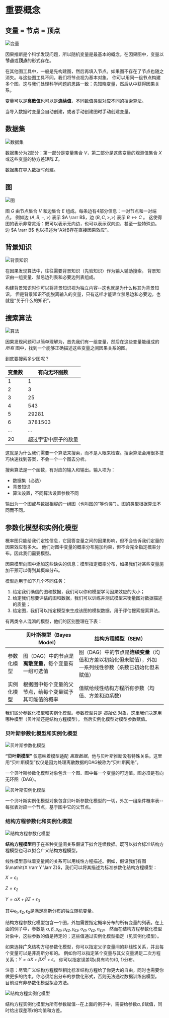 # 重要概念

## 变量 = 节点 = 顶点

![变量](../_media/variables_schema.png)

因果推断是个科学发现问题，所以随机变量是最基本的概念。在因果图中，变量以**节点**或**顶点**的形式存在。

在其他图工具中，一般是先构建图，然后再填入节点。如果图不存在了节点也随之消失。与这些图工具不同，我们将节点视为基本对象。
你可以用同一组节点构建多个图。这与我们处理科学问题的思路一致：先知晓变量，然后从中获得因果关系。

变量可以是**离散值**也可以是**连续值**，不同数值类型对应不同的搜索算法。

当导入数据时变量会自动创建，或者手动创建图时手动创建变量。

## 数据集

![数据集](../_media/dataset_schema.png)

数据集分为2部分：第一部分是变量集合 $V$，第二部分是这些变量的观测值集合 $X$ 或这些变量的协方差矩阵 $\Sigma$。

数据集在导入数据时创建。

## 图

![图](../_media/graph_schema.png)

图 $G$ 由节点集合 $V$ 和边集合 $E$ 组成。每条边有4部分信息：一对节点和一对端点。
例如边 $(A, B, -, >)$ 表示 $A \rarr B$，边 $(B, C, >, >)$ 表示 $B \leftrightarrow C$ 。
这使得图的表示非常灵活：既可以表示无向边，也可以表示双向边，甚至一些特殊边。
边 $A \rarr B$ 也以描述为“A对B存在直接因果效应”。

## 背景知识

![背景知识](../_media/knowledge_schema.png)

在因果发现算法中，往往需要背景知识（先验知识）作为输入辅助搜索。
背景知识由一组变量、禁忌边列表和必要边列表组成。

构建背景知识时你可以将背景知识视为独立内容--这也就是为什么称其为背景知识。
但是背景知识不能脱离输入的变量，只有这样才能建立禁忌边和必要边，也就是“关于什么的知识”。

## 搜索算法

![算法](../_media/search_schema.png)

因果发现问题可以简单理解为，首先我们有一组变量，然后在这些变量能组成的 *所有* 图中，找到一个能够正确描述这些变量之间因果关系的图。

到底要搜索多少图呢？

| 变量数 | 有向无环图数 |
| ----- | -----------|
| 1     | 1          |
| 2     | 3          |
| 3     | 25         |
| 4     | 543        |
| 5     | 29281      |
| 6     | 3781503    |
| ...   | ...        |
| 20    | 超过宇宙中原子的数量    |

这就是为什么我们需要一个算法来搜索，而不是人眼来检查。搜索算法会用很多技巧快速找到答案，不会一个一个图去分析。

搜索算法是一个函数，有对应的输入和输出。输入项为：

* 数据集（必选）
* 背景知识
* 算法设置，不同算法设置参数不同

输出为一个图或与数据相容的一组图（也叫图的“等价类”）。图的类型根据算法不同而不同。

## 参数化模型和实例化模型

概率图只能给我们定性信息，它回答变量之间的因果影响，但不会告诉我们定量的因果效应有多大。
他们对图中变量的概率分布施加约束，但不会完全指定概率分布。因此我们需要模型。

因果模型向图中添加这些缺失的信息：模型指定概率分布，如果我们对某些变量施加干预可以得到其概率分布。

模型适用于如下几个不同任务：

1. 给定我们确信的图和数据，我们可以你和模型学习因果效应的大小；
2. 给定我们想要评估的图和数据，我们可以训练并测试模型来衡量图对数据描述的质量；
3. 给定图，我们可以指定模型来生成该图的模拟数据，用于评估搜索搜索算法。

有两类令人混淆的模型，他们的区别整理在下表：

| | 贝叶斯模型（Bayes Model） | 结构方程模型（SEM） |
| --- | --- | --- |
| 参数化模型 | 图（DAG）中的节点是**离散变量**，每个变量有一组可选值 | 图（DAG）中的节点是**连续变量**（均值和方差以初始化但未赋值），外加一系列线性参数（系数已初始化但未赋值）|
| 实例化模型 | 根据图中每个变量的父节点，给每个变量赋予其可能值的概率| 值赋给线性结构方程所有参数（均值、方差和边系数）|

我们区分参数化模型和实例化模型。参数模型只是 *初始化* 对象，这里我们决定用哪种模型（贝叶斯还是结构方程模型）。
然后实例化模型对模型参数赋值。

### 贝叶斯参数化模型和实例化模型

![贝叶斯参数化模型](../_media/bayes_pm_schema.png)

**“贝叶斯模型”** 仅意味着模型适配 *离散数据*。他与贝叶斯推断没有特殊关系。这里用“贝叶斯模型”仅仅是因为处理离散数据的DAG被称为“贝叶斯网络”。

一个贝叶斯参数化模型对象包含一个图、图中每一个变量的可选值。图必须是有向无环图（DAG）。

![贝叶斯实例化模型](../_media/bayes_im_schema.png)

一个贝叶斯实例化模型对象包含贝叶斯参数化模型的一切，外加一组条件概率表--每张表对应一个节点，基于图中它的父节点。

### 结构方程参数化和实例化模型

![结构方程参数化模型](../_media/sem_pm_schema.png)

**结构方程模型**用于在某种变量间关系假设下拟合连续数据。既可以拟合标准结构方程模型也可以拟合广义结构方程模型。

线性模型意味着变量间的关系可以用线性方程描述。例如，假设我们有图 $\mathit{X \rarr Y \larr Z}$，我们可以将其描述为标准参数化结构方程模型：

$\mathit{X = \epsilon_1}$

$\mathit{Z = \epsilon_2}$

$\mathit{Y = \alpha X + \beta Z + \epsilon_3}$

其中$\epsilon_1, \epsilon_2, \epsilon_3$是满足高斯分布的独立随机变量。

结构方程参数化模型包含一个图，外加需要指定概率分布的所有变量的列表。在上面的例子中，参数是
$\mathit{\alpha, \beta, \mu_{\epsilon1}, \mu_{\epsilon2}, \mu_{\epsilon3}, \sigma_{\epsilon1}, \sigma_{\epsilon2}, \sigma_{\epsilon3}}$。
然而在结构方程参数化模型对象中，这些参数的值是待定的；这些值通过实例化模型指定（见实例化模型）。

如果选择**广义**结构方程参数化模型，你可以指定父子变量间的非线性关系，并且每个变量可以是非高斯分布的。
例如你可以指定某个变量与其父变量满足二次方程关系：$\mathit{Y = \alpha X + \beta X^2 + \epsilon}$。
你可以指定误差项$\epsilon$具有均匀(0, 1)分布。

注意：尽管广义结构方程模型相比标准结构方程给了你更大的自由，同时也需要你做更多的约束。你必须给出分布的参数化形式，否则无法通过数据训练出模型。
目前没有非参数化模型拟合方法。

![结构方程实例化模型](../_media/sem_im_schema.png)

结构方程实例化模型为所有参数赋值--在上面的例子中，需要给参数$\mathit{\alpha, \beta}$赋值，同时给出误差项$\mathit{\epsilon}$的均值和方差。

